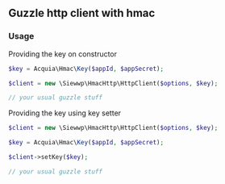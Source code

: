 ## Guzzle http client with hmac

### Usage

Providing the key on constructor

```php
$key = Acquia\Hmac\Key($appId, $appSecret);

$client = new \Siewwp\HmacHttp\HttpClient($options, $key);

// your usual guzzle stuff
```

Providing the key using key setter

```php
$client = new \Siewwp\HmacHttp\HttpClient($options, $key);

$key = Acquia\Hmac\Key($appId, $appSecret);

$client->setKey($key);

// your usual guzzle stuff
```